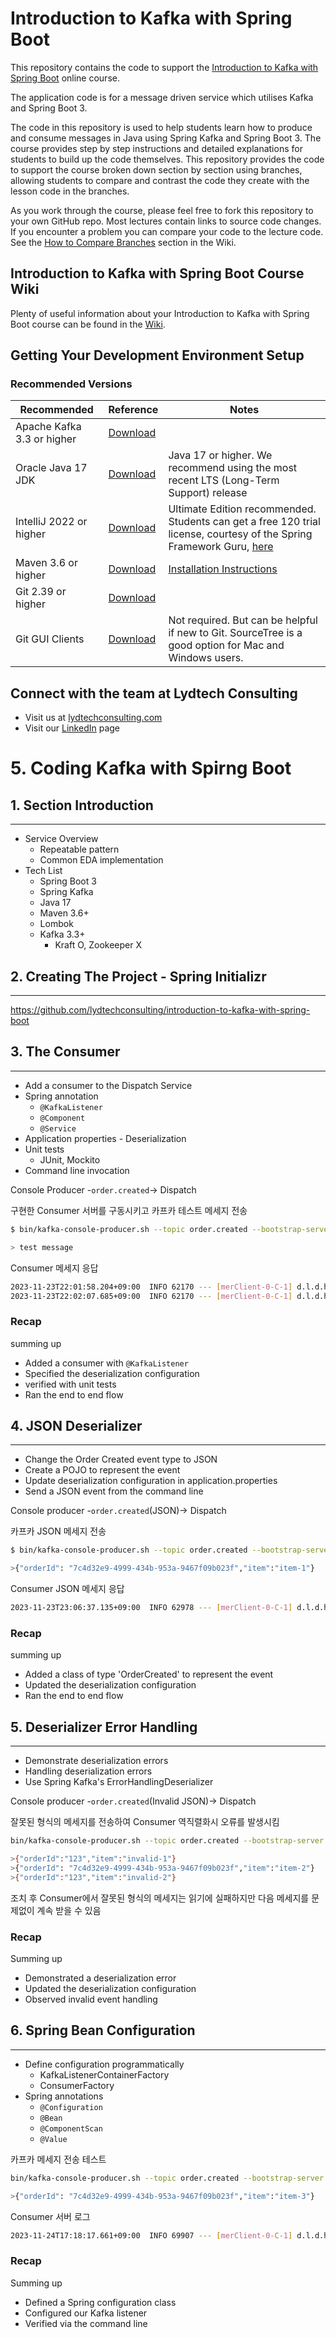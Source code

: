 # Introduction to Kafka with Spring Boot

This repository contains the code to support the [Introduction to Kafka with Spring Boot](https://www.udemy.com/course/introduction-to-kafka-with-spring-boot/?referralCode=15118530CA63AD1AF16D) online course.

The application code is for a message driven service which utilises Kafka and Spring Boot 3.

The code in this repository is used to help students learn how to produce and consume messages in Java using Spring Kafka and Spring Boot 3.
The course provides step by step instructions and detailed explanations for students to build up the code themselves.
This repository provides the code to support the course broken down section by section using branches, allowing students to
compare and contrast the code they create with the lesson code in the branches.

As you work through the course, please feel free to fork this repository to your own GitHub repo. Most lectures contain links
to source code changes. If you encounter a problem you can compare your code to the lecture code. See the [How to Compare Branches](https://github.com/lydtechconsulting/introduction-to-kafka-with-spring-boot/wiki#how-to-compare-branches) section in the Wiki.

## Introduction to Kafka with Spring Boot Course Wiki
Plenty of useful information about your Introduction to Kafka with Spring Boot course can be found in the [Wiki](https://github.com/lydtechconsulting/introduction-to-kafka-with-spring-boot/wiki).

## Getting Your Development Environment Setup
### Recommended Versions
| Recommended                | Reference                                                             | Notes                                                                                                                                                                                                                                                          |
|----------------------------|-----------------------------------------------------------------------|----------------------------------------------------------------------------------------------------------------------------------------------------------------------------------------------------------------------------------------------------------------|
| Apache Kafka 3.3 or higher | [Download](https://kafka.apache.org/downloads)                        |                                                                                                                                                                                    |
| Oracle Java 17 JDK         | [Download](https://www.oracle.com/java/technologies/downloads/#java17) | Java 17 or higher. We recommend using the most recent LTS (Long-Term Support) release                                                                                                                                                                          |
| IntelliJ 2022 or higher    | [Download](https://www.jetbrains.com/idea/download/)                  | Ultimate Edition recommended. Students can get a free 120 trial license, courtesy of the Spring Framework Guru, [here](https://github.com/springframeworkguru/spring5webapp/wiki/Which-IDE-to-Use%3F#how-do-i-get-the-free-120-day-trial-to-intellij-ultimate) |
| Maven 3.6 or higher        | [Download](https://maven.apache.org/download.cgi)                     | [Installation Instructions](https://maven.apache.org/install.html)                                                                                                                                                                                             |                                                                                                                 | **Note:** Use Version 5 or higher if using Java 11                                                                                                                                                                     |
| Git 2.39 or higher         | [Download](https://git-scm.com/downloads)                             |                                                                                                                                                                                                                                                                | 
| Git GUI Clients            | [Download](https://git-scm.com/downloads/guis)                        | Not required. But can be helpful if new to Git. SourceTree is a good option for Mac and Windows users.                                                                                                                                                         |

## Connect with the team at Lydtech Consulting
* Visit us at [lydtechconsulting.com](https://www.lydtechconsulting.com/)
* Visit our [LinkedIn](https://www.linkedin.com/company/lydtech-consulting) page

# 5. Coding Kafka with Spirng Boot

## 1. Section Introduction
---

- Service Overview
    - Repeatable pattern
    - Common EDA implementation
- Tech List
    - Spring Boot 3
    - Spring Kafka
    - Java 17
    - Maven 3.6+
    - Lombok
    - Kafka 3.3+
        - Kraft O, Zookeeper X


## 2. Creating The Project - Spring Initializr
---

https://github.com/lydtechconsulting/introduction-to-kafka-with-spring-boot


## 3. The Consumer
---

- Add a consumer to the Dispatch Service
- Spring annotation
    - `@KafkaListener`
    - `@Component`
    - `@Service`
- Application properties - Deserialization
- Unit tests
    - JUnit, Mockito
- Command line invocation

Console Producer -`order.created`-> Dispatch

구현한 Consumer 서버를 구동시키고 카프카 테스트 메세지 전송
```bash
$ bin/kafka-console-producer.sh --topic order.created --bootstrap-server localhost:9092

> test message
```

Consumer 메세지 응답
```bash
2023-11-23T22:01:58.204+09:00  INFO 62170 --- [merClient-0-C-1] d.l.d.handler.OrderCreatedHandler        : Received message: payload: test-message
2023-11-23T22:02:07.685+09:00  INFO 62170 --- [merClient-0-C-1] d.l.d.handler.OrderCreatedHandler        : Received message: payload: test-message2
```

### Recap
summing up

- Added a consumer with `@KafkaListener`
- Specified the deserialization configuration
- verified with unit tests
- Ran the end to end flow


## 4. JSON Deserializer
---

- Change the Order Created event type to JSON
- Create a POJO to represent the event
- Update deserialization configuration in application.properties
- Send a JSON event from the command line


Console producer -`order.created`(JSON)-> Dispatch

카프카 JSON 메세지 전송
```bash
$ bin/kafka-console-producer.sh --topic order.created --bootstrap-server localhost:9092

>{"orderId": "7c4d32e9-4999-434b-953a-9467f09b023f","item":"item-1"}
```

Consumer JSON 메세지 응답
```bash
2023-11-23T23:06:37.135+09:00  INFO 62978 --- [merClient-0-C-1] d.l.d.handler.OrderCreatedHandler        : Received message: payload: OrderCreated(orderId=7c4d32e9-4999-434b-953a-9467f09b023f, item=item-1)
```

### Recap
summing up

- Added a class of type 'OrderCreated' to represent the event
- Updated the deserialization configuration
- Ran the end to end flow


## 5. Deserializer Error Handling
---

- Demonstrate deserialization errors
- Handling deserialization errors
- Use Spring Kafka's ErrorHandlingDeserializer

Console producer -`order.created`(Invalid JSON)-> Dispatch

잘못된 형식의 메세지를 전송하여 Consumer 역직렬화시 오류를 발생시킴
```bash
bin/kafka-console-producer.sh --topic order.created --bootstrap-server localhost:9092

>{"orderId":"123","item":"invalid-1"}
>{"orderId": "7c4d32e9-4999-434b-953a-9467f09b023f","item":"item-2"}
>{"orderId":"123","item":"invalid-2"}
```

조치 후 Consumer에서 잘못된 형식의 메세지는 읽기에 실패하지만 다음 메세지를 문제없이 계속 받을 수 있음
### Recap
Summing up

- Demonstrated a deserialization error
- Updated the deserialization configuration
- Observed invalid event handling


## 6. Spring Bean Configuration
---

- Define configuration programmatically
  - KafkaListenerContainerFactory
  - ConsumerFactory
- Spring annotations
  - `@Configuration`
  - `@Bean`
  - `@ComponentScan`
  - `@Value`


카프카 메세지 전송 테스트
```bash
bin/kafka-console-producer.sh --topic order.created --bootstrap-server localhost:9092

>{"orderId": "7c4d32e9-4999-434b-953a-9467f09b023f","item":"item-3"}
```

Consumer 서버 로그
```bash
2023-11-24T17:18:17.661+09:00  INFO 69907 --- [merClient-0-C-1] d.l.d.handler.OrderCreatedHandler        : Received message: payload: OrderCreated(orderId=7c4d32e9-4999-434b-953a-9467f09b023f, item=item-3)
```

### Recap
Summing up

- Defined a Spring configuration class
- Configured our Kafka listener
- Verified via the command line